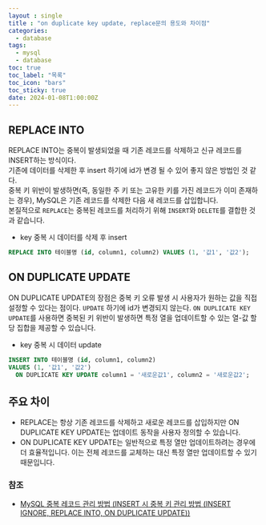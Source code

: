 ```yaml
---
layout : single
title : "on duplicate key update, replace문의 용도와 차이점"
categories:
  - database
tags:
  - mysql
  - database
toc: true
toc_label: "목록"
toc_icon: "bars"
toc_sticky: true
date: 2024-01-08T1:00:00Z
---
```


## REPLACE INTO
REPLACE INTO는 중복이 발생되었을 때 기존 레코드를 삭제하고 신규 레코드를 INSERT하는 방식이다.   
기존에 데이터를 삭제한 후 insert 하기에 id가 변경 될 수 있어 좋지 않은 방법인 것 같다.   
중복 키 위반이 발생하면(즉, 동일한 주 키 또는 고유한 키를 가진 레코드가 이미 존재하는 경우), MySQL은 기존 레코드를 삭제한 다음 새 레코드를 삽입합니다.   
본질적으로 `REPLACE`는 중복된 레코드를 처리하기 위해 `INSERT`와 `DELETE`를 결합한 것과 같습니다.
- key 중복 시 데이터를 삭제 후 insert
```sql
REPLACE INTO 테이블명 (id, column1, column2) VALUES (1, '값1', '값2');
```

## ON DUPLICATE UPDATE
ON DUPLICATE UPDATE의 장점은 중복 키 오류 발생 시 사용자가 원하는 값을 직접 설정할 수 있다는 점이다.
`UPDATE` 하기에 id가 변경되지 않는다.
`ON DUPLICATE KEY UPDATE`를 사용하면 중복된 키 위반이 발생하면 특정 열을 업데이트할 수 있는 열-값 할당 집합을 제공할 수 있습니다.

- key 중복 시 데이터 update
```sql
INSERT INTO 테이블명 (id, column1, column2)
VALUES (1, '값1', '값2')
  ON DUPLICATE KEY UPDATE column1 = '새로운값1', column2 = '새로운값2';
```
## 주요 차이
- REPLACE는 항상 기존 레코드를 삭제하고 새로운 레코드를 삽입하지만 ON DUPLICATE KEY UPDATE는 업데이트 동작을 사용자 정의할 수 있습니다.
- ON DUPLICATE KEY UPDATE는 일반적으로 특정 열만 업데이트하려는 경우에 더 효율적입니다. 이는 전체 레코드를 교체하는 대신 특정 열만 업데이트할 수 있기 때문입니다.

### 참조
- [MySQL 중복 레코드 관리 방법 (INSERT 시 중복 키 관리 방법 (INSERT IGNORE, REPLACE INTO, ON DUPLICATE UPDATE))](https://jason-heo.github.io/mysql/2014/03/05/manage-dup-key2.html)



